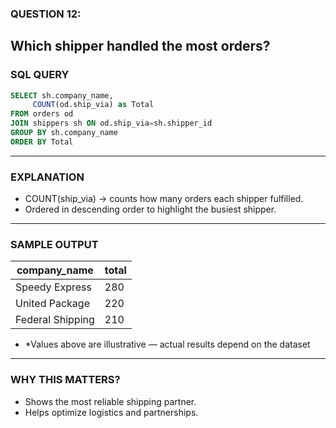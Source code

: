 ### QUESTION 12:
Which shipper handled the most orders?
---
### SQL QUERY
```sql
SELECT sh.company_name,
     COUNT(od.ship_via) as Total
FROM orders od
JOIN shippers sh ON od.ship_via=sh.shipper_id
GROUP BY sh.company_name
ORDER BY Total
```
---

### EXPLANATION
- COUNT(ship_via) → counts how many orders each shipper fulfilled.
- Ordered in descending order to highlight the busiest shipper.
---

### SAMPLE OUTPUT
| company_name     | total |
| ---------------- | ----- |
| Speedy Express   | 280   |
| United Package   | 220   |
| Federal Shipping | 210   |

- *Values above are illustrative — actual results depend on the dataset
---
### WHY THIS MATTERS?
- Shows the most reliable shipping partner.
- Helps optimize logistics and partnerships.
